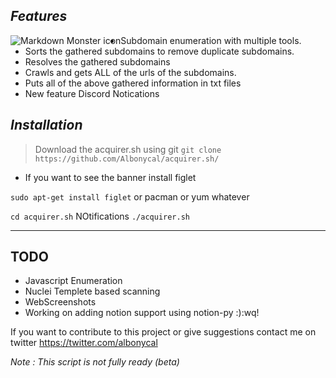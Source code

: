  *Features*
-------------------------------------------------------------------


<img src="https://i.ibb.co/3Bjgr4c/image.png"
     alt="Markdown Monster icon"
     style="float: left; margin-centert: 9px;" />
- Subdomain enumeration with multiple tools.
- Sorts the gathered subdomains to remove duplicate subdomains.
- Resolves the gathered subdomains
-  Crawls and gets ALL of the urls of the subdomains.
- Puts all of the above gathered information in txt files
- New feature Discord Notications

*Installation*
--------------------------------------------------------------------
> Download the acquirer.sh using git 
` git clone https://github.com/Albonycal/acquirer.sh/ `

- If you want to see the banner install figlet 


` sudo apt-get install figlet ` or pacman or yum whatever


` cd acquirer.sh `
NOtifications
` ./acquirer.sh `


--------------------------------------------------------------------
TODO
--------------------------------------------------------------------
- Javascript Enumeration 
- Nuclei Templete based scanning 
- WebScreenshots 
- Working on adding notion support using notion-py :):wq!

If you want to contribute to this project or give suggestions contact me on twitter
 https://twitter.com/albonycal


*Note : This script is not fully ready (beta)*
